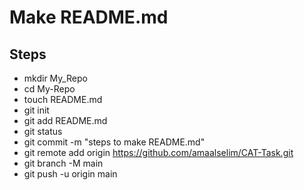 # Make README.md
## Steps
  - mkdir My_Repo
  - cd My-Repo
  - touch README.md
  - git init
  - git add README.md
  - git status
  - git commit -m "steps to make README.md"
  - git remote add origin https://github.com/amaalselim/CAT-Task.git
  - git branch -M main
  - git push -u origin main
